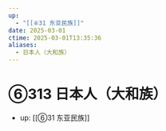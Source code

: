 ```yaml
---
up:
  - "[[⑥31 东亚民族]]"
date: 2025-03-01
ctime: 2025-03-01T13:35:36
aliases:
  - 日本人（大和族）
---
```


# ⑥313 日本人（大和族）

- up: [[⑥31 东亚民族]]
